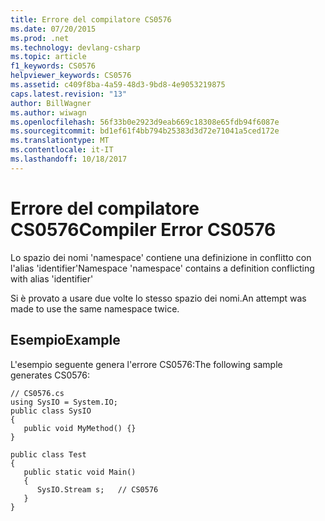 ```yaml
---
title: Errore del compilatore CS0576
ms.date: 07/20/2015
ms.prod: .net
ms.technology: devlang-csharp
ms.topic: article
f1_keywords: CS0576
helpviewer_keywords: CS0576
ms.assetid: c409f8ba-4a59-48d3-9bd8-4e9053219875
caps.latest.revision: "13"
author: BillWagner
ms.author: wiwagn
ms.openlocfilehash: 56f33b0e2923d9eab669c18308e65fdb94f6087e
ms.sourcegitcommit: bd1ef61f4bb794b25383d3d72e71041a5ced172e
ms.translationtype: MT
ms.contentlocale: it-IT
ms.lasthandoff: 10/18/2017
---
```

# <a name="compiler-error-cs0576"></a><span data-ttu-id="8e685-102">Errore del compilatore CS0576</span><span class="sxs-lookup"><span data-stu-id="8e685-102">Compiler Error CS0576</span></span>
<span data-ttu-id="8e685-103">Lo spazio dei nomi 'namespace' contiene una definizione in conflitto con l'alias 'identifier'</span><span class="sxs-lookup"><span data-stu-id="8e685-103">Namespace 'namespace' contains a definition conflicting with alias 'identifier'</span></span>  
  
 <span data-ttu-id="8e685-104">Si è provato a usare due volte lo stesso spazio dei nomi.</span><span class="sxs-lookup"><span data-stu-id="8e685-104">An attempt was made to use the same namespace twice.</span></span>  
  
## <a name="example"></a><span data-ttu-id="8e685-105">Esempio</span><span class="sxs-lookup"><span data-stu-id="8e685-105">Example</span></span>  
 <span data-ttu-id="8e685-106">L'esempio seguente genera l'errore CS0576:</span><span class="sxs-lookup"><span data-stu-id="8e685-106">The following sample generates CS0576:</span></span>  
  
```  
// CS0576.cs  
using SysIO = System.IO;  
public class SysIO  
{  
   public void MyMethod() {}  
}  
  
public class Test  
{  
   public static void Main()  
   {  
      SysIO.Stream s;   // CS0576  
   }  
}  
```
